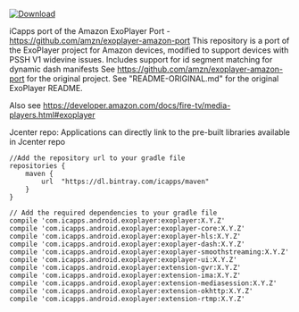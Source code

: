 [ ![Download](https://api.bintray.com/packages/icapps/maven/exoplayer/images/download.svg) ](https://bintray.com/icapps/maven/exoplayer/_latestVersion)

iCapps port of the Amazon ExoPlayer Port - https://github.com/amzn/exoplayer-amazon-port
This repository is a port of the ExoPlayer project for Amazon devices, modified to support devices with PSSH V1 widevine issues.
Includes support for id segment matching for dynamic dash manifests
See https://github.com/amzn/exoplayer-amazon-port for the original project.
See "README-ORIGINAL.md" for the original ExoPlayer README.

Also see
https://developer.amazon.com/docs/fire-tv/media-players.html#exoplayer


Jcenter repo:
Applications can directly link to the pre-built libraries available in Jcenter repo

```
//Add the repository url to your gradle file
repositories {
    maven {
        url  "https://dl.bintray.com/icapps/maven" 
    }
}

// Add the required dependencies to your gradle file
compile 'com.icapps.android.exoplayer:exoplayer:X.Y.Z'
compile 'com.icapps.android.exoplayer:exoplayer-core:X.Y.Z'
compile 'com.icapps.android.exoplayer:exoplayer-hls:X.Y.Z'
compile 'com.icapps.android.exoplayer:exoplayer-dash:X.Y.Z'
compile 'com.icapps.android.exoplayer:exoplayer-smoothstreaming:X.Y.Z'
compile 'com.icapps.android.exoplayer:exoplayer-ui:X.Y.Z'
compile 'com.icapps.android.exoplayer:extension-gvr:X.Y.Z'
compile 'com.icapps.android.exoplayer:extension-ima:X.Y.Z'
compile 'com.icapps.android.exoplayer:extension-mediasession:X.Y.Z'
compile 'com.icapps.android.exoplayer:extension-okhttp:X.Y.Z'
compile 'com.icapps.android.exoplayer:extension-rtmp:X.Y.Z'

```